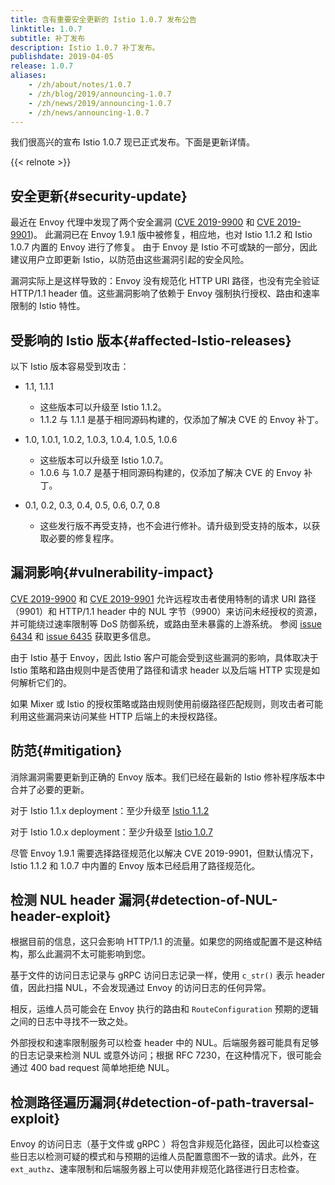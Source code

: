 ```yaml
---
title: 含有重要安全更新的 Istio 1.0.7 发布公告
linktitle: 1.0.7
subtitle: 补丁发布
description: Istio 1.0.7 补丁发布。
publishdate: 2019-04-05
release: 1.0.7
aliases:
    - /zh/about/notes/1.0.7
    - /zh/blog/2019/announcing-1.0.7
    - /zh/news/2019/announcing-1.0.7
    - /zh/news/announcing-1.0.7
---
```


我们很高兴的宣布 Istio 1.0.7 现已正式发布。下面是更新详情。

{{< relnote >}}

## 安全更新{#security-update}

最近在 Envoy 代理中发现了两个安全漏洞 ([CVE 2019-9900](https://cve.mitre.org/cgi-bin/cvename.cgi?name=CVE-2019-9900) 和 [CVE 2019-9901](https://cve.mitre.org/cgi-bin/cvename.cgi?name=CVE-2019-9901))。
此漏洞已在 Envoy 1.9.1 版中被修复，相应地，也对 Istio 1.1.2 和 Istio 1.0.7 内置的 Envoy 进行了修复。
由于 Envoy 是 Istio 不可或缺的一部分，因此建议用户立即更新 Istio，以防范由这些漏洞引起的安全风险。

漏洞实际上是这样导致的：Envoy 没有规范化 HTTP URI 路径，也没有完全验证 HTTP/1.1 header 值。这些漏洞影响了依赖于 Envoy 强制执行授权、路由和速率限制的 Istio 特性。

## 受影响的 Istio 版本{#affected-Istio-releases}

以下 Istio 版本容易受到攻击：

- 1.1, 1.1.1
    - 这些版本可以升级至 Istio 1.1.2。
    - 1.1.2 与 1.1.1 是基于相同源码构建的，仅添加了解决 CVE 的 Envoy 补丁。

- 1.0, 1.0.1, 1.0.2, 1.0.3, 1.0.4, 1.0.5, 1.0.6
    - 这些版本可以升级至 Istio 1.0.7。
    - 1.0.6 与 1.0.7 是基于相同源码构建的，仅添加了解决 CVE 的 Envoy 补丁。

- 0.1, 0.2, 0.3, 0.4, 0.5, 0.6, 0.7, 0.8
    - 这些发行版不再受支持，也不会进行修补。请升级到受支持的版本，以获取必要的修复程序。

## 漏洞影响{#vulnerability-impact}

[CVE 2019-9900](https://cve.mitre.org/cgi-bin/cvename.cgi?name=CVE-2019-9900) 和 [CVE 2019-9901](https://cve.mitre.org/cgi-bin/cvename.cgi?name=CVE-2019-9901)
允许远程攻击者使用特制的请求 URI 路径（9901）和 HTTP/1.1 header 中的 NUL 字节（9900）来访问未经授权的资源，并可能绕过速率限制等 DoS 防御系统，或路由至未暴露的上游系统。
参阅 [issue 6434](https://github.com/envoyproxy/envoy/issues/6434) 和 [issue 6435](https://github.com/envoyproxy/envoy/issues/6435) 获取更多信息。

由于 Istio 基于 Envoy，因此 Istio 客户可能会受到这些漏洞的影响，具体取决于 Istio 策略和路由规则中是否使用了路径和请求 header 以及后端 HTTP 实现是如何解析它们的。

如果 Mixer 或 Istio 的授权策略或路由规则使用前缀路径匹配规则，则攻击者可能利用这些漏洞来访问某些 HTTP 后端上的未授权路径。

## 防范{#mitigation}

消除漏洞需要更新到正确的 Envoy 版本。我们已经在最新的 Istio 修补程序版本中合并了必要的更新。

对于 Istio 1.1.x deployment：至少升级至 [Istio 1.1.2](/zh/news/releases/1.1.x/announcing-1.1.2)

对于 Istio 1.0.x deployment：至少升级至 [Istio 1.0.7](/zh/news/releases/1.0.x/announcing-1.0.7)

尽管 Envoy 1.9.1 需要选择路径规范化以解决 CVE 2019-9901，但默认情况下，Istio 1.1.2 和 1.0.7 中内置的 Envoy 版本已经启用了路径规范化。

## 检测 NUL header 漏洞{#detection-of-NUL-header-exploit}

根据目前的信息，这只会影响 HTTP/1.1 的流量。如果您的网络或配置不是这种结构，那么此漏洞不太可能影响到您。

基于文件的访问日志记录与 gRPC 访问日志记录一样，使用 `c_str()` 表示 header 值，因此扫描 NUL，不会发现通过 Envoy 的访问日志的任何异常。

相反，运维人员可能会在 Envoy 执行的路由和 `RouteConfiguration` 预期的逻辑之间的日志中寻找不一致之处。

外部授权和速率限制服务可以检查 header 中的 NUL。后端服务器可能具有足够的日志记录来检测 NUL 或意外访问；根据 RFC 7230，在这种情况下，很可能会通过 400 bad request 简单地拒绝 NUL。

## 检测路径遍历漏洞{#detection-of-path-traversal-exploit}

Envoy 的访问日志（基于文件或 gRPC ）将包含非规范化路径，因此可以检查这些日志以检测可疑的模式和与预期的运维人员配置意图不一致的请求。此外，在 `ext_authz`、速率限制和后端服务器上可以使用非规范化路径进行日志检查。
